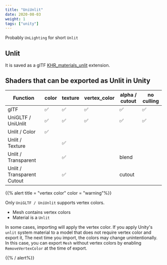 ```yaml
---
title: "UniUnlit"
date: 2020-08-03
weight: 1
tags: ["unity"]
---
```


Probably `UnLighting` for short `Unlit`

## Unlit

It is saved as a glTF [KHR_materials_unlit](https://github.com/KhronosGroup/glTF/tree/main/extensions/2.0/Khronos/KHR_materials_unlit) extension.

## Shaders that can be exported as Unlit in Unity

| Function                   | color | texture | vertex_color | alpha / cutout | no culling |
|----------------------------|-------|---------|--------------|----------------|------------|
| glTF                       | ✅     | ✅       | ✅            | ✅              | ✅          |
| UniGLTF / UniUnlit         | ✅     | ✅       | ✅            | ✅              | ✅          |
| Unlit / Color              | ✅     |         |              |                |            |
| Unlit / Texture            |       | ✅       |              |                |            |
| Unlit / Transparent        |       | ✅       |              | blend          |            |
| Unlit / Transparent Cutout |       | ✅       |              | cutout         |            |

{{% alert title = "vertex color" color = "warning"%}}

Only `UniGLTF / UniUnlit` supports vertex colors.

* Mesh contains vertex colors
* Material is a `Unlit`

In some cases, importing will apply the vertex color.
If you apply Unity's `unlit` system material to a model that does not require vertex color and export it,
The next time you import, the colors may change unintentionally.
In this case, you can export `Mesh` without vertex colors by enabling` RemoveVertexColor` at the time of export.

{{% / alert%}}
